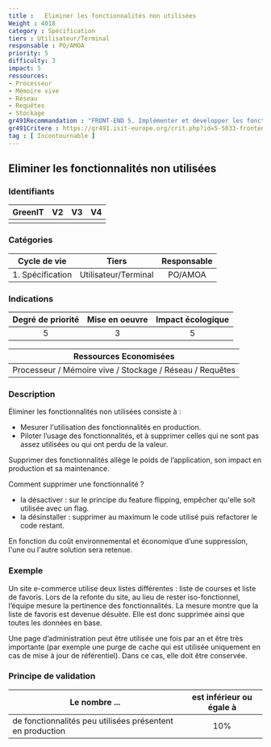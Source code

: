 ```yaml
---
title :   Eliminer les fonctionnalités non utilisées
Weight : 4018
category : Spécification
tiers : Utilisateur/Terminal
responsable : PO/AMOA
priority: 5
difficulty: 3
impact: 5
ressources:
- Processeur
- Mémoire vive
- Réseau
- Requêtes
- Stockage
gr491Recommandation : "FRONT-END 5. Implémenter et développer les fonctionnalités pour limiter les impacts"
gr491Critere : https://gr491.isit-europe.org/crit.php?id=5-5033-frontend-le-nombre-de-fonctionnalites-disponibles-dans-un
tag : [ Incontournable ]
---
```


## Eliminer les fonctionnalités non utilisées

### Identifiants

| GreenIT |  V2  |  V3  |  V4  |
|:-------:|:----:|:----:|:----:|
|         |      |      |      |

### Catégories

| Cycle de vie |  Tiers  |  Responsable  |
|:---------:|:----:|:----:|
| 1. Spécification | Utilisateur/Terminal | PO/AMOA |

### Indications

| Degré de priorité |      Mise en oeuvre       |  Impact écologique    |
|:-------------------:|:-------------------------:|:---------------------:|
| 5 | 3 | 5 |

|Ressources Economisées                                      |
|:----------------------------------------------------------:|
| Processeur / Mémoire vive / Stockage / Réseau / Requêtes  |

### Description

Éliminer les fonctionnalités non utilisées consiste à :
* Mesurer l'utilisation des fonctionnalités en production.
* Piloter l’usage des fonctionnalités, et à supprimer celles qui ne sont pas assez utilisées ou qui ont perdu de la valeur.

Supprimer des fonctionnalités allège le poids de l’application, son impact en production et sa maintenance.

Comment supprimer une fonctionnalité ?
* la désactiver : sur le principe du feature flipping, empêcher qu'elle soit utilisée avec un flag.
* la désinstaller : supprimer au maximum le code utilisé puis refactorer le code restant.

En fonction du coût environnemental et économique d’une suppression, l'une ou l'autre solution sera retenue.


### Exemple
Un site e-commerce utilise deux listes différentes : liste de courses et liste de favoris. Lors de la refonte du site, au lieu de rester iso-fonctionnel, l’équipe mesure la pertinence des fonctionnalités. La mesure montre que la liste de favoris est devenue désuète. Elle est donc supprimée ainsi que toutes les données en base.

Une page d’administration peut être utilisée une fois par an et être très importante (par exemple une purge de cache qui est utilisée uniquement en cas de mise à jour de référentiel). Dans ce cas, elle doit être conservée.

### Principe de validation

| Le nombre ...     |     est inférieur ou égale à   |  
|-------------------|:-------------------------:|
| de fonctionnalités peu utilisées présentent en production    |  10% |
